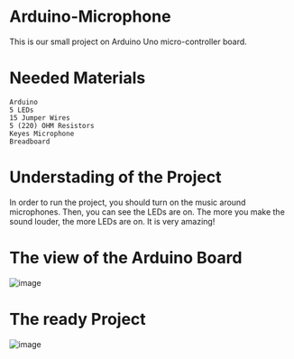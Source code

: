 # Arduino-Microphone
This is our small project on Arduino Uno micro-controller board.


# Needed Materials
    Arduino
    5 LEDs
    15 Jumper Wires
    5 (220) OHM Resistors
    Keyes Microphone
    Breadboard


# Understading of the Project
In order to run the project, you should turn on the music around microphones. Then, you can see the LEDs are on. The more you make the sound louder, the more LEDs are on. It is very amazing!


# The view of the Arduino Board
![image](https://user-images.githubusercontent.com/52565814/60755393-1309f100-a02a-11e9-8fbc-90ba95da0d9a.png)



# The ready Project
![image](https://user-images.githubusercontent.com/52565814/60755476-3f723d00-a02b-11e9-8fec-063657a39801.png)
